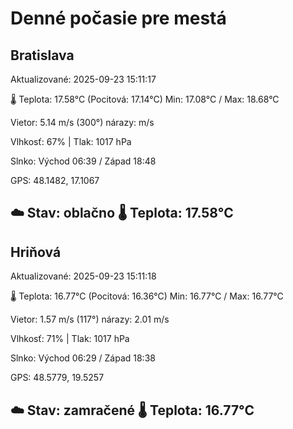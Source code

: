 ﻿# Denné počasie pre mestá

## Bratislava
Aktualizované: 2025-09-23 15:11:17

🌡️ Teplota: 17.58°C 
(Pocitová: 17.14°C)
Min: 17.08°C / Max: 18.68°C

Vietor: 5.14 m/s    (300°) 
nárazy:  m/s

Vlhkosť: 67% | Tlak: 1017 hPa

Slnko: Východ 06:39 / Západ 18:48

GPS: 48.1482, 17.1067

☁️ Stav: oblačno        🌡️ Teplota: 17.58°C
---

## Hriňová
Aktualizované: 2025-09-23 15:11:18

🌡️ Teplota: 16.77°C 
(Pocitová: 16.36°C)
Min: 16.77°C / Max: 16.77°C

Vietor: 1.57 m/s (117°)
nárazy: 2.01 m/s

Vlhkosť: 71% | Tlak: 1017 hPa

Slnko: Východ 06:29 / Západ 18:38

GPS: 48.5779, 19.5257

☁️ Stav: zamračené        🌡️ Teplota: 16.77°C
---

